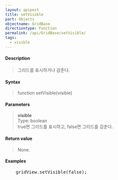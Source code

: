 ```yaml
---
layout: apipost
title: setVisible
part: Objects
objectname: GridBase
directiontype: Function
permalink: /api/GridBase/setVisible/
tags:
  - visible
---
```



#### Description

> 그리드를 표시하거나 감춘다.  

#### Syntax

> function setVisible(visible)

#### Parameters

> **visible**  
> Type: boolean  
> true면 그리드를 표시하고, false면 그리드를 감춘다.  

#### Return value

> None.

#### Examples 

<pre class="prettyprint">
    gridView.setVisible(false);
</pre>

